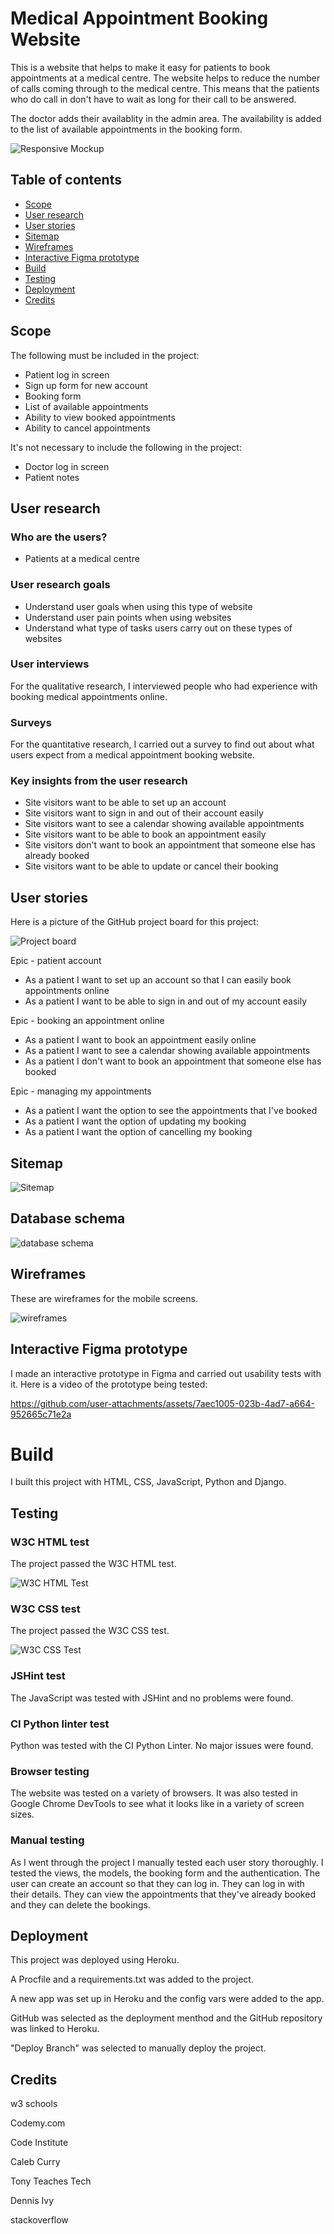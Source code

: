 # Medical Appointment Booking Website

This is a website that helps to make it easy for patients to book appointments at
a medical centre. The website helps to reduce the number of calls coming through to
the medical centre. This means that the patients who do call in don't have to
wait as long for their call to be answered.

The doctor adds their availablity in the admin area. The availability is added to 
the list of available appointments in the booking form.

![Responsive Mockup](images/p.png)

## Table of contents

- [Scope](#scope)
- [User research](#user-research)
- [User stories](#user-stories)
- [Sitemap](#sitemap)
- [Wireframes](#wireframes)
- [Interactive Figma prototype](#interactive-figma-prototype)
- [Build](#build)   
- [Testing](#testing)  
- [Deployment](#deployment)
- [Credits](#credits)

## Scope

The following must be included in the project:

- Patient log in screen
- Sign up form for new account
- Booking form
- List of available appointments
- Ability to view booked appointments
- Ability to cancel appointments

It's not necessary to include the following in the project:

- Doctor log in screen
- Patient notes

## User research

### Who are the users?

- Patients at a medical centre

### User research goals

- Understand user goals when using this type of website
- Understand user pain points when using websites
- Understand what type of tasks users carry out on these types of websites

### User interviews

For the qualitative research, I interviewed people who had experience with booking medical appointments online.

### Surveys

For the quantitative research, I carried out a survey to find out about what users expect from a medical appointment booking website.

### Key insights from the user research

- Site visitors want to be able to set up an account
- Site visitors want to sign in and out of their account easily
- Site visitors want to see a calendar showing available appointments
- Site visitors want to be able to book an appointment easily
- Site visitors don't want to book an appointment that someone else has already booked
- Site visitors want to be able to update or cancel their booking

## User stories

Here is a picture of the GitHub project board for this project:

![Project board](images/user_stories.png)

Epic - patient account

- As a patient I want to set up an account so that I can easily book appointments online
- As a patient I want to be able to sign in and out of my account easily
  
Epic - booking an appointment online

- As a patient I want to book an appointment easily online
- As a patient I want to see a calendar showing available appointments
- As a patient I don't want to book an appointment that someone else has booked

Epic - managing my appointments

- As a patient I want the option to see the appointments that I've booked
- As a patient I want the option of updating my booking
- As a patient I want the option of cancelling my booking

## Sitemap

![Sitemap](images/sitemap.png)

## Database schema

![database schema](images/database.png)

## Wireframes

These are wireframes for the mobile screens.

![wireframes](images/wireframes.png)

## Interactive Figma prototype

I made an interactive prototype in Figma and carried out usability tests with it. Here is a video of the prototype being tested:

https://github.com/user-attachments/assets/7aec1005-023b-4ad7-a664-952665c71e2a

# Build

I built this project with HTML, CSS, JavaScript, Python and Django. 

## Testing

### W3C HTML test

The project passed the W3C HTML test.

![W3C HTML Test](images/html.png)

### W3C CSS test

The project passed the W3C CSS test.

![W3C CSS Test](images/css.png)

### JSHint test 

The JavaScript was tested with JSHint and no problems were found.

### CI Python linter test

Python was tested with the CI Python Linter. No major issues were found.

### Browser testing

The website was tested on a variety of browsers. It was also tested in Google 
Chrome DevTools to see what it looks like in a variety of screen sizes.

### Manual testing

As I went through the project I manually tested each user story thoroughly. I tested the views, 
the models, the booking form and the authentication. The user can create an account so that they
can log in. They can log in with their details. They can view the appointments that they've
already booked and they can delete the bookings. 

## Deployment

This project was deployed using Heroku.

A Procfile and a requirements.txt was added to the project.

A new app was set up in Heroku and the config vars were added to the app.

GitHub was selected as the deployment menthod and the GitHub repository was linked to Heroku.

"Deploy Branch" was selected to manually deploy the project.

## Credits

w3 schools 

Codemy.com

Code Institute

Caleb Curry

Tony Teaches Tech

Dennis Ivy

stackoverflow






